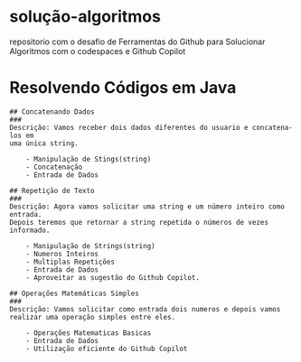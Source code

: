 # solução-algoritmos
repositorio com o desafio de Ferramentas do Github para Solucionar Algoritmos com o codespaces e Github Copilot

# Resolvendo Códigos em Java

    ## Concatenando Dados
    ###
    Descrição: Vamos receber dois dados diferentes do usuario e concatena-los em 
    uma única string.

        - Manipulação de Stings(string)
        - Concatenação
        - Entrada de Dados

    ## Repetição de Texto
    ###
    Descrição: Agora vamos solicitar uma string e um número inteiro como entrada. 
    Depois teremos que retornar a string repetida o números de vezes informado.

        - Manipulação de Strings(string)
        - Numeros Inteiros
        - Multiplas Repetições
        - Entrada de Dados
        - Aproveitar as sugestão do Github Copilot.

    ## Operações Matemáticas Simples
    ###
    Descrição: Vamos solicitar como entrada dois numeros e depois vamos 
    realizar uma operação simples entre eles.

        - Operações Matematicas Basicas
        - Entrada de Dados
        - Utilização eficiente do Github Copilot 
